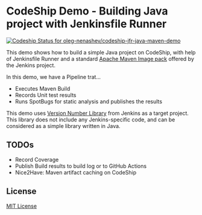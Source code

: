 CodeShip Demo - Building Java project with Jenkinsfile Runner
====

[![Codeship Status for oleg-nenashev/codeship-jfr-java-maven-demo](https://app.codeship.com/projects/43076db0-e6aa-0138-3875-02cb45f653fc/status?branch=master)](https://app.codeship.com/projects/411867)

This demo shows how to build a simple Java project on CodeShip,
with help of Jenkinsfile Runner and a standard [Apache Maven Image pack](https://github.com/oleg-nenashev/jenkinsfile-runner-image-packs/tree/main/maven) offered by the Jenkins project.

In this demo, we have a Pipeline trat...

* Executes Maven Build
* Records Unit test results
* Runs SpotBugs for static analysis and publishes the results

This demo uses [Version Number Library](https://github.com/jenkinsci/lib-version-number) from Jenkins as a target project.
This library does not include any Jenkins-specific code, and can be considered as a simple library written in Java.
  
## TODOs

* Record Coverage
* Publish Build results to build log or to GitHub Actions
* Nice2Have: Maven artifact caching on CodeShip

## License

[MIT License](./LICENSE.txt)


